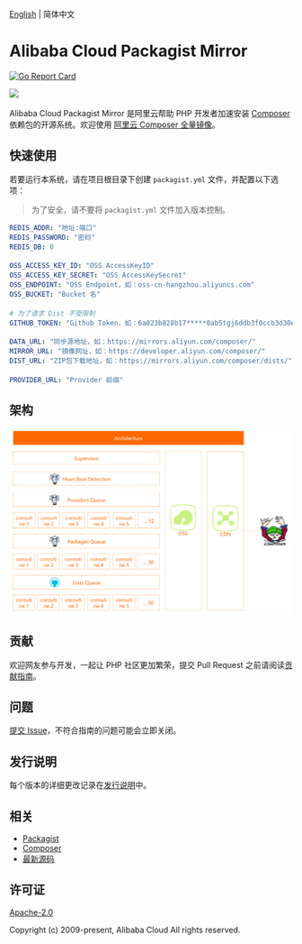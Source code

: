 [English](/README.md) | 简体中文


# Alibaba Cloud Packagist Mirror
[![Go Report Card](https://goreportcard.com/badge/github.com/aliyun/packagist-mirror)](https://goreportcard.com/report/github.com/aliyun/packagist-mirror)

![](https://aliyunsdk-pages.alicdn.com/icons/AlibabaCloud.svg)


Alibaba Cloud Packagist Mirror 是阿里云帮助 PHP 开发者加速安装 [Composer](https://getcomposer.org) 依赖包的开源系统。欢迎使用 [阿里云 Composer 全量镜像](https://developer.aliyun.com/composer)。



## 快速使用
若要运行本系统，请在项目根目录下创建 `packagist.yml` 文件，并配置以下选项：
> 为了安全，请不要将 `packagist.yml` 文件加入版本控制。

```yaml
REDIS_ADDR: "地址:端口"
REDIS_PASSWORD: "密码"
REDIS_DB: 0

OSS_ACCESS_KEY_ID: "OSS AccessKeyID"
OSS_ACCESS_KEY_SECRET: "OSS AccessKeySecret"
OSS_ENDPOINT: "OSS Endpoint，如：oss-cn-hangzhou.aliyuncs.com"
OSS_BUCKET: "Bucket 名"

# 为了请求 Dist 不受限制
GITHUB_TOKEN: "Github Token，如：6a023b828b17*****0ab5tgj6ddb3f0ccb3d30e0"

DATA_URL: "同步源地址，如：https://mirrors.aliyun.com/composer/"
MIRROR_URL: "镜像网址，如：https://developer.aliyun.com/composer/"
DIST_URL: "ZIP包下载地址，如：https://mirrors.aliyun.com/composer/dists/"

PROVIDER_URL: "Provider 前缀"
```


## 架构
![](architecture.png)


## 贡献
欢迎网友参与开发，一起让 PHP 社区更加繁荣，提交 Pull Request 之前请阅读[贡献指南](/CONTRIBUTING.md)。


## 问题
[提交 Issue](https://github.com/aliyun/packagist-mirror/issues/new/choose)，不符合指南的问题可能会立即关闭。


## 发行说明
每个版本的详细更改记录在[发行说明](/CHANGELOG.md)中。


## 相关
* [Packagist](https://packagist.org/)
* [Composer](https://getcomposer.org)
* [最新源码](https://github.com/aliyun/packagist-mirror)


## 许可证
[Apache-2.0](/LICENSE.md)

Copyright (c) 2009-present, Alibaba Cloud All rights reserved.
